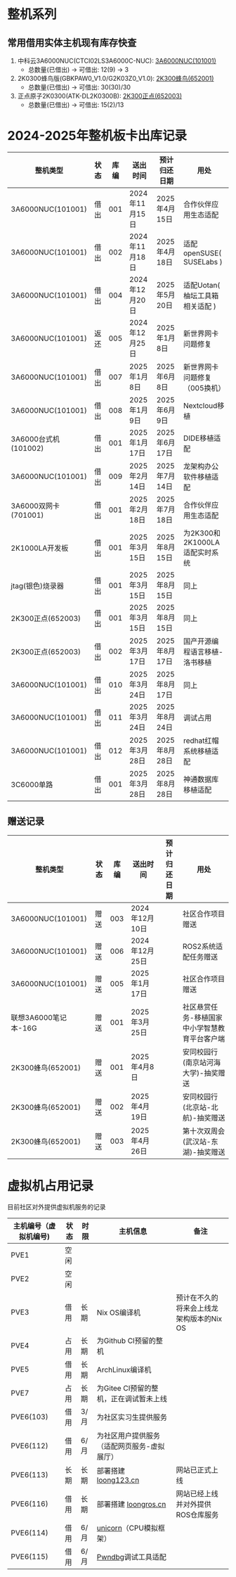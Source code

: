 # 整机系列

## 常用借用实体主机现有库存快查

1. 中科云3A6000NUC(CTCI02LS3A6000C-NUC): [3A6000NUC(101001)](../仓库物品/整机板卡库.md#3a6000nuc101001)
    * 总数量(已借出) -> 可借出: 12(9) -> 3
2. 2K0300蜂鸟版(GBKPAW0_V1.0/G2K03Z0_V1.0): [2K300蜂鸟(652001)](../仓库物品/整机板卡库.md#2k0300蜂鸟652001)
    * 总数量(已借出) -> 可借出: 30(30)/30
3. 正点原子2K0300(ATK-DL2K0300B): [2K300正点(652003)](../仓库物品/整机板卡库.md#2k0300蜂鸟652001)
    * 总数量(已借出) -> 可借出: 15(2)/13


# 2024-2025年整机板卡出库记录

| 整机类型 | 状态 | 库编 | 送出时间 | 预计归还日期 | 用处 |
|---|---|---|---|---|---|
| 3A6000NUC(101001) | 借出 | 001 | 2024年11月15日 | 2025年4月15日 | 合作伙伴应用生态适配 |
| 3A6000NUC(101001) | 借出 | 002 | 2024年11月18日 | 2025年4月18日 | 适配openSUSE( SUSELabs ) |
| 3A6000NUC(101001) | 借出 | 004 | 2024年12月20日 | 2025年5月20日 | 适配Uotan( 柚坛工具箱相关适配 ) |
| 3A6000NUC(101001) | 返还 | 005 | 2024年12月25日 | 2025年1月8日 | 新世界网卡问题修复 |
| 3A6000NUC(101001) | 借出 | 007 | 2025年1月8日 | 2025年6月8日 | 新世界网卡问题修复（005换机） |
| 3A6000NUC(101001) | 借出 | 008 | 2025年1月9日 | 2025年6月9日 | Nextcloud移植 |
| 3A6000台式机(101002) | 借出 | 001 | 2025年1月17日 | 2025年6月17日 | DIDE移植适配 |
| 3A6000NUC(101001) | 借出 | 009 | 2025年2月14日 | 2025年7月14日 | 龙架构办公软件移植适配 |
| 3A6000双网卡(701001) | 借出 | 001 | 2025年2月18日 | 2025年7月18日 | 合作伙伴应用生态适配 |
| 2K1000LA开发板 | 借出 | 001 | 2025年3月15日 | 2025年8月15日 | 为2K300和2K1000LA适配实时系统 |
| jtag(银色)烧录器 | 借出 | 001 | 2025年3月15日 | 2025年8月15日 | 同上 |
| 2K300正点(652003) | 借出 | 001 | 2025年3月15日 | 2025年8月15日 | 同上 |
| 2K300正点(652003) | 借出 | 002 | 2025年3月17日 | 2025年8月17日 | 国产开源编程语言移植-洛书移植 |
| 3A6000NUC(101001) | 借出 | 010 | 2025年3月24日 | 2025年8月17日 | 同上 |
| 3A6000NUC(101001) | 借出 | 011 | 2025年3月24日 | 2025年8月24日 | 调试占用 |
| 3A6000NUC(101001) | 借出 | 012 | 2025年3月28日 | 2025年8月28日 | redhat红帽系统移植适配 |
| 3C6000单路 | 借出 | 001 | 2025年3月28日 | 2025年8月28日 | 神通数据库移植适配 |

## 赠送记录

| 整机类型 | 状态 | 库编 | 送出时间 | 预计归还日期 | 用处 |
|---|---|---|---|---|---|
| 3A6000NUC(101001) | 赠送 | 003 | 2024年12月10日 |  | 社区合作项目赠送 |
| 3A6000NUC(101001) | 赠送 | 006 | 2024年12月25日 |  | ROS2系统适配任务赠送 |
| 3A6000NUC(101001) | 赠送 | 005 | 2025年1月17日 |  | 社区合作项目赠送 |
| 联想3A6000笔记本-16G | 赠送 | 001 | 2025年3月25日 |  | 社区悬赏任务-移植国家中小学智慧教育平台客户端 |
| 2K300蜂鸟(652001) | 赠送 | 001 | 2025年4月8日 |  | 安同校园行(南京站河海大学)-抽奖赠送 |
| 2K300蜂鸟(652001) | 赠送 | 002 | 2025年4月19日 |  | 安同校园行(北京站-北航)-抽奖赠送 |
| 2K300蜂鸟(652001) | 赠送 | 003 | 2025年4月26日 |  | 第十次双周会(武汉站-东湖)-抽奖赠送 |


# 虚拟机占用记录

目前社区对外提供虚拟机服务的记录

主机编号（虚拟机编号) | 状态 | 时限 | 主机信息 | 备注
--  | -- | -- | -- | --
PVE1 | 空闲 | | |
PVE2 | 空闲 | | |
PVE3 | 借用 | 长期 | Nix OS编译机 | 预计在不久的将来会上线龙架构版本的Nix OS
PVE4 | 占用 | 长期 | 为Github CI预留的整机
PVE5 | 借用 | 长期 | ArchLinux编译机
PVE7 | 占用 | 长期 | 为Gitee CI预留的整机，正在调试暂未上线 
PVE6(103) | 借用 | 3/月 | 为社区实习生提供服务 | 
PVE6(112) | 借用 | 6/月 | 为社区用户提供服务（适配网页服务-虚拟展厅）|
PVE6(113) | 长期 | 长期 | 部署搭建 [loong123.cn](https://loong123.cn) | 网站已正式上线 |
PVE6(116) | 借用 | 长期 | 部署搭建 [loongros.cn](https://loongros.cn) | 网站已经上线并对外提供ROS仓库服务 |
PVE6(114) | 借用 | 6/月 | [unicorn](https://github.com/unicorn-engine/unicorn/)（CPU模拟框架）|
PVE6(115) | 借用 | 6/月 | [Pwndbg](https://github.com/pwndbg/pwndbg)调试工具适配 |



